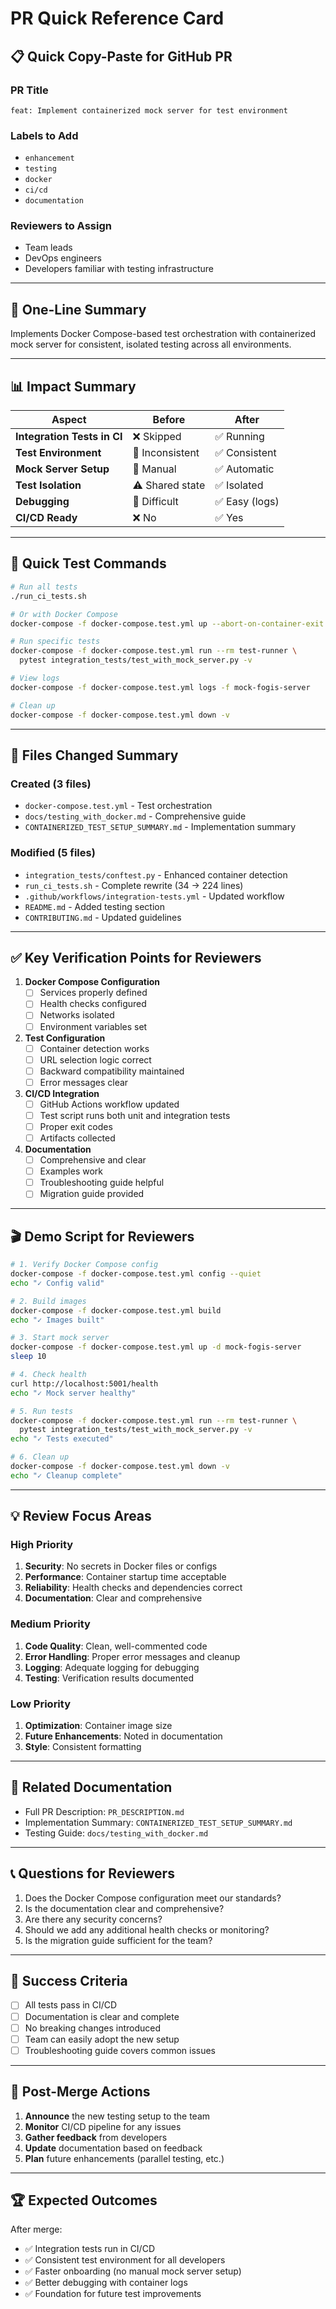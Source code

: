 # PR Quick Reference Card

## 📋 Quick Copy-Paste for GitHub PR

### PR Title
```
feat: Implement containerized mock server for test environment
```

### Labels to Add
- `enhancement`
- `testing`
- `docker`
- `ci/cd`
- `documentation`

### Reviewers to Assign
- Team leads
- DevOps engineers
- Developers familiar with testing infrastructure

---

## 🎯 One-Line Summary
Implements Docker Compose-based test orchestration with containerized mock server for consistent, isolated testing across all environments.

---

## 📊 Impact Summary

| Aspect | Before | After |
|--------|--------|-------|
| **Integration Tests in CI** | ❌ Skipped | ✅ Running |
| **Test Environment** | 🔀 Inconsistent | ✅ Consistent |
| **Mock Server Setup** | 🔧 Manual | ✅ Automatic |
| **Test Isolation** | ⚠️ Shared state | ✅ Isolated |
| **Debugging** | 🤔 Difficult | ✅ Easy (logs) |
| **CI/CD Ready** | ❌ No | ✅ Yes |

---

## 🚀 Quick Test Commands

```bash
# Run all tests
./run_ci_tests.sh

# Or with Docker Compose
docker-compose -f docker-compose.test.yml up --abort-on-container-exit

# Run specific tests
docker-compose -f docker-compose.test.yml run --rm test-runner \
  pytest integration_tests/test_with_mock_server.py -v

# View logs
docker-compose -f docker-compose.test.yml logs -f mock-fogis-server

# Clean up
docker-compose -f docker-compose.test.yml down -v
```

---

## 📁 Files Changed Summary

### Created (3 files)
- `docker-compose.test.yml` - Test orchestration
- `docs/testing_with_docker.md` - Comprehensive guide
- `CONTAINERIZED_TEST_SETUP_SUMMARY.md` - Implementation summary

### Modified (5 files)
- `integration_tests/conftest.py` - Enhanced container detection
- `run_ci_tests.sh` - Complete rewrite (34 → 224 lines)
- `.github/workflows/integration-tests.yml` - Updated workflow
- `README.md` - Added testing section
- `CONTRIBUTING.md` - Updated guidelines

---

## ✅ Key Verification Points for Reviewers

1. **Docker Compose Configuration**
   - [ ] Services properly defined
   - [ ] Health checks configured
   - [ ] Networks isolated
   - [ ] Environment variables set

2. **Test Configuration**
   - [ ] Container detection works
   - [ ] URL selection logic correct
   - [ ] Backward compatibility maintained
   - [ ] Error messages clear

3. **CI/CD Integration**
   - [ ] GitHub Actions workflow updated
   - [ ] Test script runs both unit and integration tests
   - [ ] Proper exit codes
   - [ ] Artifacts collected

4. **Documentation**
   - [ ] Comprehensive and clear
   - [ ] Examples work
   - [ ] Troubleshooting guide helpful
   - [ ] Migration guide provided

---

## 🎬 Demo Script for Reviewers

```bash
# 1. Verify Docker Compose config
docker-compose -f docker-compose.test.yml config --quiet
echo "✓ Config valid"

# 2. Build images
docker-compose -f docker-compose.test.yml build
echo "✓ Images built"

# 3. Start mock server
docker-compose -f docker-compose.test.yml up -d mock-fogis-server
sleep 10

# 4. Check health
curl http://localhost:5001/health
echo "✓ Mock server healthy"

# 5. Run tests
docker-compose -f docker-compose.test.yml run --rm test-runner \
  pytest integration_tests/test_with_mock_server.py -v
echo "✓ Tests executed"

# 6. Clean up
docker-compose -f docker-compose.test.yml down -v
echo "✓ Cleanup complete"
```

---

## 💡 Review Focus Areas

### High Priority
1. **Security**: No secrets in Docker files or configs
2. **Performance**: Container startup time acceptable
3. **Reliability**: Health checks and dependencies correct
4. **Documentation**: Clear and comprehensive

### Medium Priority
1. **Code Quality**: Clean, well-commented code
2. **Error Handling**: Proper error messages and cleanup
3. **Logging**: Adequate logging for debugging
4. **Testing**: Verification results documented

### Low Priority
1. **Optimization**: Container image size
2. **Future Enhancements**: Noted in documentation
3. **Style**: Consistent formatting

---

## 🔗 Related Documentation

- Full PR Description: `PR_DESCRIPTION.md`
- Implementation Summary: `CONTAINERIZED_TEST_SETUP_SUMMARY.md`
- Testing Guide: `docs/testing_with_docker.md`

---

## 📞 Questions for Reviewers

1. Does the Docker Compose configuration meet our standards?
2. Is the documentation clear and comprehensive?
3. Are there any security concerns?
4. Should we add any additional health checks or monitoring?
5. Is the migration guide sufficient for the team?

---

## 🎯 Success Criteria

- [ ] All tests pass in CI/CD
- [ ] Documentation is clear and complete
- [ ] No breaking changes introduced
- [ ] Team can easily adopt the new setup
- [ ] Troubleshooting guide covers common issues

---

## 📅 Post-Merge Actions

1. **Announce** the new testing setup to the team
2. **Monitor** CI/CD pipeline for any issues
3. **Gather feedback** from developers
4. **Update** documentation based on feedback
5. **Plan** future enhancements (parallel testing, etc.)

---

## 🏆 Expected Outcomes

After merge:
- ✅ Integration tests run in CI/CD
- ✅ Consistent test environment for all developers
- ✅ Faster onboarding (no manual mock server setup)
- ✅ Better debugging with container logs
- ✅ Foundation for future test improvements
